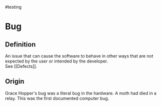 #testing 

# Bug

## Definition

An issue that can cause the software to behave in other ways that are not expected by the user or intended by the developer.  
See [[Defects]].

## Origin

Grace Hopper's bug was a literal bug in the hardware. A moth had died in a relay. This was the first documented computer bug.
